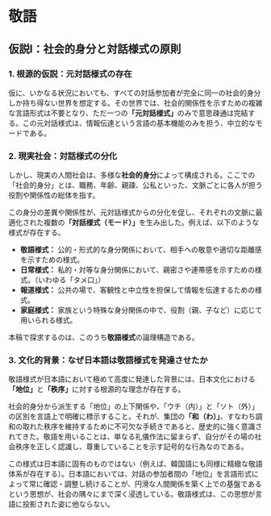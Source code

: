 <!-- https://precious.jp/list/precious-tags?keyword=%E6%97%A5%E6%9C%AC%E8%AA%9E# -->

<!-- 
https://www.kokugobunpou.com/敬語/敬語とその種類/#gsc.tab=0

https://res.wokanxing.info/jpgramma/honorific.html

https://www.watashi.com.hk/20210923japanese-honorifics/

https://everjapan.com/japanese/the-japanese-honorifics/
 -->

# 敬語

## 仮説Ⅰ：社会的身分と対話様式の原則

### 1. 根源的仮説：元対話様式の存在

仮に、いかなる状況においても、すべての対話参加者が完全に同一の社会的身分しか持ち得ない世界を想定する。その世界では、社会的関係性を示すための複雑な言語形式は不要となり、ただ一つの<strong>「元対話様式」</strong>のみで意思疎通は完結する。この元対話様式は、情報伝達という言語の基本機能のみを担う、中立的なモードである。

### 2. 現実社会：対話様式の分化

しかし、現実の人間社会は、多様な**社会的身分**によって構成される。ここでの「社会的身分」とは、職務、年齢、親疎、公私といった、文脈ごとに各人が担う役割や関係性の総体を指す。

この身分の差異や関係性が、元対話様式からの分化を促し、それぞれの文脈に最適化された複数の<strong>「対話様式（モード）」</strong>を生み出した。例えば、以下のような様式が存在する。

* **敬語様式：** 公的・形式的な身分関係において、相手への敬意や適切な距離感を示すための様式。
* **日常様式：** 私的・対等な身分関係において、親密さや連帯感を示すための様式。（いわゆる「タメ口」）
* **報道様式：** 公共の場で、客観性と中立性を担保して情報を伝達するための様式。
* **家庭様式：** 家族という特殊な身分関係の中で、役割（親、子など）に応じて用いられる様式。

本稿で探求するのは、このうち**敬語様式**の論理構造である。

### 3. 文化的背景：なぜ日本語は敬語様式を発達させたか

敬語様式が日本語において極めて高度に発達した背景には、日本文化における<strong>「地位」</strong>と<strong>「秩序」</strong>に対する根源的な理念が存在する。

社会的身分から派生する「地位」の上下関係や、「ウチ（内）」と「ソト（外）」の区別を言語上で明確に標示すること。それが、集団の<strong>「和（わ）」</strong>、すなわち調和の取れた秩序を維持するために不可欠な手続きであると、歴史的に強く意識されてきた。敬語を用いることは、単なる礼儀作法に留まらず、自分がその場の社会秩序を正しく認識し、尊重していることを示す記号的な行為なのである。

この様式は日本語に固有のものではない（例えば、韓国語にも同様に精緻な敬語体系が存在する）。日本語においては、対話の参加者間の「地位」を言語形式によって常に確認・調整し続けることが、円滑な人間関係を築く上での基盤であるという思想が、社会の隅々にまで深く浸透している。敬語様式は、この思想が言語に投影された姿に他ならない。


